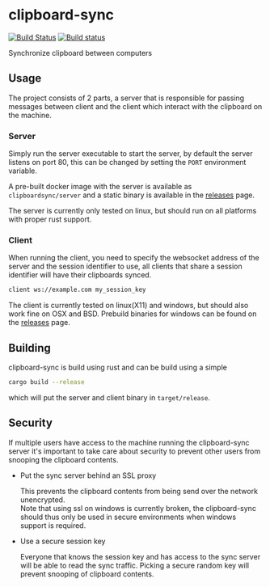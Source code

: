 # clipboard-sync

[![Build Status](https://travis-ci.org/icewind1991/clipboard-sync.svg?branch=master)](https://travis-ci.org/icewind1991/clipboard-sync)
[![Build status](https://ci.appveyor.com/api/projects/status/svqv23e4milvtgih?svg=true)](https://ci.appveyor.com/project/icewind1991/clipboard-sync)

Synchronize clipboard between computers

## Usage

The project consists of 2 parts, a server that is responsible for passing messages between client
and the client which interact with the clipboard on the machine.

### Server

Simply run the server executable to start the server, by default the server listens on port 80,
this can be changed by setting the `PORT` environment variable.

A pre-built docker image with the server is available as `clipboardsync/server`
and a static binary is available in the [releases](https://github.com/icewind1991/clipboard-sync/releases) page.

The server is currently only tested on linux, but should run on all platforms with
proper rust support.

### Client

When running the client, you need to specify the websocket address of the server and the session identifier to use,
all clients that share a session identifier will have their clipboards synced.

```bash
client ws://example.com my_session_key
```

The client is currently tested on linux(X11) and windows, but should also work fine on OSX and BSD.
Prebuild binaries for windows can be found on the [releases](https://github.com/icewind1991/clipboard-sync/releases) page.

## Building

clipboard-sync is build using rust and can be build using a simple

```bash
cargo build --release
```

which will put the server and client binary in `target/release`.

## Security

If multiple users have access to the machine running the clipboard-sync server it's important to take
care about security to prevent other users from snooping the clipboard contents.

- Put the sync server behind an SSL proxy
  
  This prevents the clipboard contents from being send over the network unencrypted.\
  Note that using ssl on windows is currently broken, the clipboard-sync should thus only
  be used in secure environments when windows support is required.

- Use a secure session key

  Everyone that knows the session key and has access to the sync server will be able
  to read the sync traffic. Picking a secure random key will prevent snooping of clipboard contents.